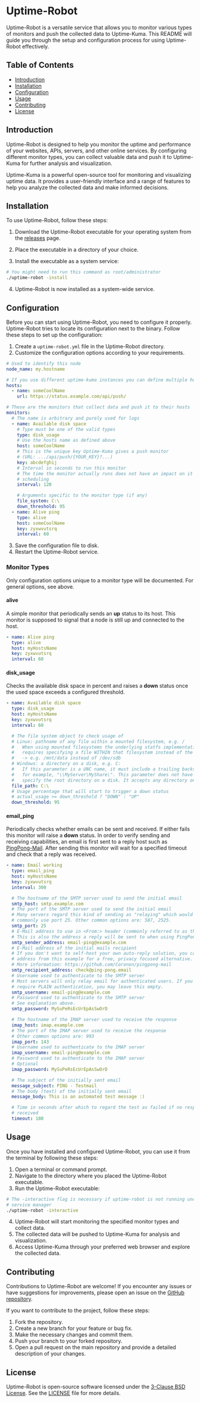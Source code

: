 # Uptime-Robot

Uptime-Robot is a versatile service that allows you to monitor various types of
monitors and push the collected data to Uptime-Kuma. This README will guide you
through the setup and configuration process for using Uptime-Robot effectively.

## Table of Contents

- [Introduction](#introduction)
- [Installation](#installation)
- [Configuration](#configuration)
- [Usage](#usage)
- [Contributing](#contributing)
- [License](#license)

## Introduction

Uptime-Robot is designed to help you monitor the uptime and performance of your
websites, APIs, servers, and other online services. By configuring different
monitor types, you can collect valuable data and push it to Uptime-Kuma for
further analysis and visualization.

Uptime-Kuma is a powerful open-source tool for monitoring and visualizing uptime
data. It provides a user-friendly interface and a range of features to help you
analyze the collected data and make informed decisions.

## Installation

To use Uptime-Robot, follow these steps:

1. Download the Uptime-Robot executable for your operating system from the
[releases](https://github.com/coronon/uptime-robot/releases) page.

2. Place the executable in a directory of your choice.
3. Install the executable as a system service:

```bash
# You might need to run this command as root/administrator
./uptime-robot -install
```
4. Uptime-Robot is now installed as a system-wide service.

## Configuration

Before you can start using Uptime-Robot, you need to configure it properly.
Uptime-Robot tries to locate its configuration next to the binary.
Follow these steps to set up the configuration:

1. Create a `uptime-robot.yml` file in the Uptime-Robot directory.
2. Customize the configuration options according to your requirements. 

```yaml
# Used to identify this node
node_name: my.hostname

# If you use different uptime-kuma instances you can define multiple hosts
hosts:
  - name: someCoolName
    url: https://status.example.com/api/push/

# These are the monitors that collect data and push it to their hosts
monitors:
  # The name is arbitrary and purely used for logs
  - name: Available disk space
    # Type must be one of the valid types
    type: disk_usage
    # Use the hosts name as defined above
    host: someCoolName
    # This is the unique key Uptime-Kuma gives a push monitor
    # (URL: .../api/push/{YOUR_KEY}?...)
    key: abcdefghij
    # Interval in seconds to run this monitor
    # The time the monitor actually runs does not have an impact on it's
    # scheduling
    interval: 120

    # Arguments specific to the monitor type (if any)
    file_system: C:\
    down_threshold: 95
  - name: Alive ping
    type: alive
    host: someCoolName
    key: zyxwvutsrq
    interval: 60
```

3. Save the configuration file to disk.
4. Restart the Uptime-Robot service.

### Monitor Types

Only configuration options unique to a monitor type will be documented.
For general options, see above. 

#### alive

A simple monitor that periodically sends an **up** status to its host.
This monitor is supposed to signal that a node is still up and connected to the
host.

```yaml
- name: Alive ping
  type: alive
  host: myHostsName
  key: zyxwvutsrq
  interval: 60
```

#### disk_usage

Checks the available disk space in percent and raises a **down** status once the
used space exceeds a configured threshold.

```yaml
- name: Available disk space
  type: disk_usage
  host: myHostsName
  key: zyxwvutsrq
  interval: 60

  # The file system object to check usage of
  # Linux: pathname of any file within a mounted filesystem, e.g. /
  #   When using mounted filesystems the underlying statfs implementation
  #   requires specifying a file WITHIN that filesystem instead of the device.
  #   -> e.g. /mnt/data instead of /dev/sdb
  # Windows: a directory on a disk, e.g. C:
  #   If this parameter is a UNC name, it must include a trailing backslash,
  #   for example, "\\MyServer\MyShare\". This parameter does not have to
  #   specify the root directory on a disk. It accepts any directory on a disk.
  file_path: C:\
  # Usage percentage that will start to trigger a down status
  # actual_usage >= down_threshold ? "DOWN" : "UP"
  down_threshold: 95
```

#### email_ping

Periodically checks whether emails can be sent and received. If either fails
this monitor will raise a **down** status. In order to verify sending and
receiving capabilities, an email is first sent to a reply host such as
[PingPong-Mail](https://github.com/Coronon/pingpong-mail). After sending this
monitor will wait for a specified timeout and check that a reply was received.

```yaml
- name: Email working
  type: email_ping
  host: myHostsName
  key: zyxwvutsrq
  interval: 300

  # The hostname of the SMTP server used to send the initial email 
  smtp_host: smtp.example.com
  # The port of the SMTP server used to send the initial email
  # Many servers regard this kind of sending as "relaying" which would most
  # commonly use port 25. Other common options are: 587, 2525.
  smtp_port: 25
  # E-Mail address to use in <From:> header (commonly referred to as the sender)
  # This is also the address a reply will be sent to when using PingPong-Mail.
  smtp_sender_address: email-ping@example.com
  # E-Mail address of the initial mails recipient
  # If you don't want to self-host your own auto-reply solution, you can use the
  # address from this example for a free, privacy focused alternative.
  # More information: https://github.com/Coronon/pingpong-mail
  smtp_recipient_address: check@ping-pong.email
  # Username used to authenticate to the SMTP server
  # Most servers will only relay email for authenticated users. If you don't
  # require PLAIN authentication, you may leave this empty.
  smtp_username: email-ping@example.com
  # Password used to authenticate to the SMTP server
  # See explanation above.
  smtp_password: MySuPeRsEcUrEpAsSwOrD

  # The hostname of the IMAP server used to receive the response
  imap_host: imap.example.com
  # The port of the IMAP server used to receive the response
  # Other common options are: 993
  imap_port: 143
  # Username used to authenticate to the IMAP server
  imap_username: email-ping@example.com
  # Password used to authenticate to the IMAP server
  # Optional
  imap_password: MySuPeRsEcUrEpAsSwOrD

  # The subject of the initially sent email
  message_subject: PING - Testmail
  # The body (text) of the initially sent email
  message_body: This is an automated test message :)

  # Time in seconds after which to regard the test as failed if no response was
  # received
  timeout: 180
```

## Usage

Once you have installed and configured Uptime-Robot, you can use it from the
terminal by following these steps:

1. Open a terminal or command prompt.
2. Navigate to the directory where you placed the Uptime-Robot executable.
3. Run the Uptime-Robot executable:

```bash
# The -interactive flag is necessary if uptime-robot is not running under a
# service manager
./uptime-robot -interactive
```

4. Uptime-Robot will start monitoring the specified monitor types and collect
data.
5. The collected data will be pushed to Uptime-Kuma for analysis and
visualization.
6. Access Uptime-Kuma through your preferred web browser and explore the
collected data.

## Contributing

Contributions to Uptime-Robot are welcome! If you encounter any issues or have
suggestions for improvements, please open an issue on the
[GitHub repository](https://github.com/Coronon/uptime-robot/issues).

If you want to contribute to the project, follow these steps:

1. Fork the repository.
2. Create a new branch for your feature or bug fix.
3. Make the necessary changes and commit them.
4. Push your branch to your forked repository.
6. Open a pull request on the main repository and provide a detailed description
of your changes.

## License

Uptime-Robot is open-source software licensed under the
[3-Clause BSD License](https://opensource.org/license/bsd-3-clause/).
See the [LICENSE](https://github.com/Coronon/uptime-robot/blob/master/LICENSE)
file for more details.
